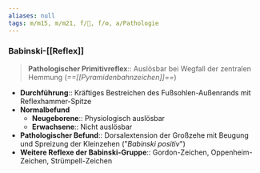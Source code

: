 ```yaml
---
aliases: null
tags: m/m15, m/m21, f/🧠, f/⚙️, a/Pathologie
---
```

### Babinski-[[Reflex]]
> **Pathologischer Primitivreflex**:: Auslösbar bei Wegfall der zentralen Hemmung (*==[[Pyramidenbahnzeichen]]==*)
- **Durchführung**:: Kräftiges Bestreichen des Fußsohlen-Außenrands mit Reflexhammer-Spitze
- **Normalbefund**
	- **Neugeborene**:: Physiologisch auslösbar
	- **Erwachsene**:: Nicht auslösbar
- **Pathologischer Befund**:: Dorsalextension der Großzehe mit Beugung und Spreizung der Kleinzehen ("*Babinski positiv*")
- **Weitere Reflexe der Babinski-Gruppe**:: Gordon-Zeichen, Oppenheim-Zeichen, Strümpell-Zeichen